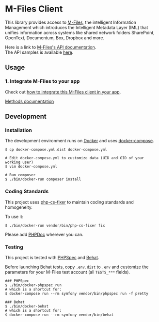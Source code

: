 M-Files Client
==============

This library provides access to [M-Files](https://www.m-files.com/en), the intelligent Information Management which
introduces the Intelligent Metadata Layer (IML) that unifies information across systems like shared network folders SharePoint, OpenText, Documentum, Box, Dropbox and more. 

Here is a link to [M-Files's API documentation](https://www.m-files.com/mfws/).  
The API samples is available [here](https://www.m-files.com/mfws/samples.html).

## Usage

### 1. Integrate M-Files to your app

Check out [how to integrate this M-Files client in your app](docs/how-to-integrate.md).

[Methods documentation](docs/MFilesClient.md)
 
## Development

### Installation

The development environment runs on [Docker](https://www.docker.com/) and uses [docker-compose](https://docs.docker.com/compose/).

```
$ cp docker-compose.yml.dist docker-compose.yml

# Edit docker-compose.yml to customize data (UID and GID of your working user) 
$ vim docker-compose.yml

# Run composer
$ ./bin/docker-run composer install
```

### Coding Standards

This project uses [php-cs-fixer](https://github.com/FriendsOfPHP/PHP-CS-Fixer) to maintain coding standards and homogeneity.

To use it:

```
$ ./bin/docker-run vendor/bin/php-cs-fixer fix
```

Please add [PHPDoc](https://www.phpdoc.org/) wherever you can.

### Testing

This project is tested with [PHPSpec](http://www.phpspec.net/en/stable/) and [Behat](http://behat.org/en/latest/).

Before launching Behat tests, copy `.env.dist` to `.env` and customize the parameters for your M-Files test account (all `TESTS_***` fields).

```
### PHPSpec
$ ./bin/docker-phpspec run
# which is a shortcut for:
$ docker-compose run --rm symfony vendor/bin/phpspec run -f pretty

### Behat
$ ./bin/docker-behat
# which is a shortcut for:
$ docker-compose run --rm symfony vendor/bin/behat
```
